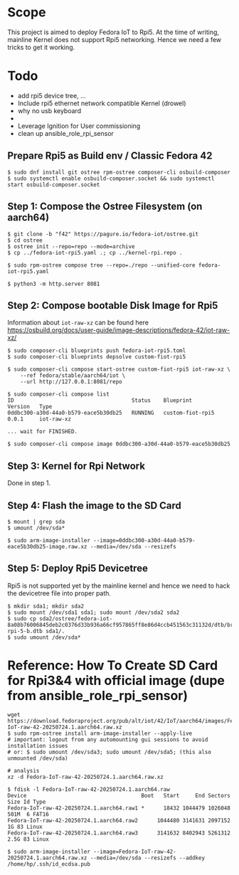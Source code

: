 # Scope
This project is aimed to deploy Fedora IoT to Rpi5. At the time of writing, mainline Kernel does not support Rpi5 networking. Hence we need a few tricks to get it working.


# Todo
- add rpi5 device tree, ...
- Include rpi5 ethernet network compatible Kernel (drowel)
- why no usb keyboard
- 
- Leverage Ignition for User commissioning
- clean up ansible_role_rpi_sensor


## Prepare Rpi5 as Build env / Classic Fedora 42
```
$ sudo dnf install git ostree rpm-ostree composer-cli osbuild-composer
$ sudo systemctl enable osbuild-composer.socket && sudo systemctl start osbuild-composer.socket
```


## Step 1: Compose the Ostree Filesystem (on aarch64)
```
$ git clone -b "f42" https://pagure.io/fedora-iot/ostree.git
$ cd ostree
$ ostree init --repo=repo --mode=archive
$ cp ../fedora-iot-rpi5.yaml .; cp ../kernel-rpi.repo .

$ sudo rpm-ostree compose tree --repo=./repo --unified-core fedora-iot-rpi5.yaml

$ python3 -m http.server 8081
```

## Step 2: Compose bootable Disk Image for Rpi5
Information about `iot-raw-xz` can be found here https://osbuild.org/docs/user-guide/image-descriptions/fedora-42/iot-raw-xz/
```
$ sudo composer-cli blueprints push fedora-iot-rpi5.toml
$ sudo composer-cli blueprints depsolve custom-fiot-rpi5

$ sudo composer-cli compose start-ostree custom-fiot-rpi5 iot-raw-xz \
    --ref fedora/stable/aarch64/iot \
    --url http://127.0.0.1:8081/repo

$ sudo composer-cli compose list
ID                                     Status    Blueprint          Version   Type
0ddbc300-a30d-44a0-b579-eace5b30db25   RUNNING   custom-fiot-rpi5   0.0.1     iot-raw-xz

... wait for FINISHED.

$ sudo composer-cli compose image 0ddbc300-a30d-44a0-b579-eace5b30db25
```


## Step 3: Kernel for Rpi Network
Done in step 1.


## Step 4: Flash the image to the SD Card
```
$ mount | grep sda
$ umount /dev/sda*

$ sudo arm-image-installer --image=0ddbc300-a30d-44a0-b579-eace5b30db25-image.raw.xz --media=/dev/sda --resizefs

```


## Step 5: Deploy Rpi5 Devicetree
Rpi5 is not supported yet by the mainline kernel and hence we need to hack the devicetree file into proper path.
```
$ mkdir sda1; mkdir sda2
$ sudo mount /dev/sda1 sda1; sudo mount /dev/sda2 sda2
$ sudo cp sda2/ostree/fedora-iot-8a08b76006845deb2c0376d33b936a66cf957865ff8e86d4ccb451563c31132d/dtb/broadcom/bcm2712-rpi-5-b.dtb sda1/.
$ sudo umount /dev/sda*
```


# Reference: How To Create SD Card for Rpi3&4 with official image (dupe from ansible_role_rpi_sensor)
```
wget https://download.fedoraproject.org/pub/alt/iot/42/IoT/aarch64/images/Fedora-IoT-raw-42-20250724.1.aarch64.raw.xz
$ sudo rpm-ostree install arm-image-installer --apply-live
# important: logout from any automounting gui sessions to avoid installation issues
# or: $ sudo umount /dev/sda3; sudo umount /dev/sda5; (this also unmounted /dev/sda)

# analysis
xz -d Fedora-IoT-raw-42-20250724.1.aarch64.raw.xz

$ fdisk -l Fedora-IoT-raw-42-20250724.1.aarch64.raw
Device                                    Boot   Start     End Sectors  Size Id Type
Fedora-IoT-raw-42-20250724.1.aarch64.raw1 *      18432 1044479 1026048  501M  6 FAT16
Fedora-IoT-raw-42-20250724.1.aarch64.raw2      1044480 3141631 2097152    1G 83 Linux
Fedora-IoT-raw-42-20250724.1.aarch64.raw3      3141632 8402943 5261312  2.5G 83 Linux

$ sudo arm-image-installer --image=Fedora-IoT-raw-42-20250724.1.aarch64.raw.xz --media=/dev/sda --resizefs --addkey /home/hp/.ssh/id_ecdsa.pub

```